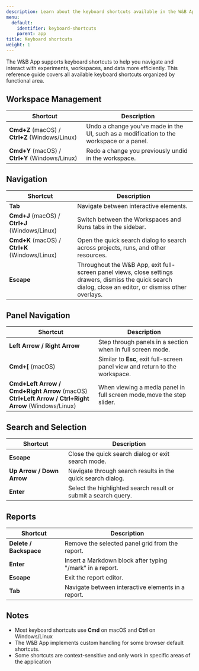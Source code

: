 ```yaml
---
description: Learn about the keyboard shortcuts available in the W&B App.
menu:
  default:
    identifier: keyboard-shortcuts
    parent: app
title: Keyboard shortcuts
weight: 1
---
```


The W&B App supports keyboard shortcuts to help you navigate and interact with experiments, workspaces, and data more efficiently. This reference guide covers all available keyboard shortcuts organized by functional area.

## Workspace Management

| Shortcut | Description |
|----------|-------------|
| **Cmd+Z** (macOS) / **Ctrl+Z** (Windows/Linux) | Undo a change you've made in the UI, such as a modification to the workspace or a panel. |
| **Cmd+Y** (macOS) / **Ctrl+Y** (Windows/Linux) | Redo a change you previously undid in the workspace. |

## Navigation

| Shortcut | Description |
|----------|-------------|
| **Tab** | Navigate between interactive elements. |
| **Cmd+J** (macOS) / **Ctrl+J** (Windows/Linux) | Switch between the Workspaces and Runs tabs in the sidebar. |
| **Cmd+K** (macOS) / **Ctrl+K** (Windows/Linux) | Open the quick search dialog to search across projects, runs, and other resources. |
| **Escape** | Throughout the W&B App, exit full-screen panel views, close settings drawers, dismiss the quick search dialog, close an editor, or dismiss other overlays. |

## Panel Navigation

| Shortcut | Description |
|----------|-------------|
| **Left Arrow / Right Arrow** | Step through panels in a section when in full screen mode. |
| **Cmd+[** (macOS) | Similar to **Esc**, exit full-screen panel view and return to the workspace. |
| **Cmd+Left Arrow / Cmd+Right Arrow** (macOS)<br>**Ctrl+Left Arrow / Ctrl+Right Arrow** (Windows/Linux) | When viewing a media panel in full screen mode,move the step slider. |

## Search and Selection

| Shortcut | Description |
|----------|-------------|
| **Escape** | Close the quick search dialog or exit search mode. |
| **Up Arrow / Down Arrow** | Navigate through search results in the quick search dialog. |
| **Enter** | Select the highlighted search result or submit a search query. |

## Reports

| Shortcut | Description |
|----------|-------------|
| **Delete / Backspace** | Remove the selected panel grid from the report. |
| **Enter** | Insert a Markdown block after typing "/mark" in a report. |
| **Escape** | Exit the report editor. |
| **Tab** | Navigate between interactive elements in a report. |

## Notes

- Most keyboard shortcuts use **Cmd** on macOS and **Ctrl** on Windows/Linux
- The W&B App implements custom handling for some browser default shortcuts.
- Some shortcuts are context-sensitive and only work in specific areas of the application 